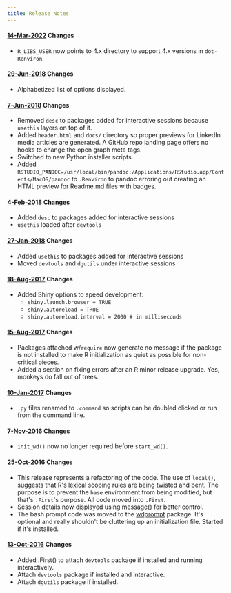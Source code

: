 ```yaml
---
title: Release Notes
---
```


#### [14-Mar-2022](https://github.com/dgabbe/rprofile.site/tree/2022-03-14) Changes
* `R_LIBS_USER` now points to 4.x directory to support 4.x versions in `dot-Renviron`.

#### [29-Jun-2018](https://github.com/dgabbe/rprofile.site/tree/2018-06-29) Changes
* Alphabetized list of options displayed.

#### [7-Jun-2018](https://github.com/dgabbe/rprofile.site/tree/2018-06-07) Changes
* Removed `desc` to packages added for interactive sessions because `usethis` layers on top of it.
* Added `header.html` and `docs/` directory so proper previews for LinkedIn media articles are generated. A GitHub repo landing page
offers no hooks to change the open graph meta tags.
* Switched to new Python installer scripts.
* Added `RSTUDIO_PANDOC=/usr/local/bin/pandoc:/Applications/RStudio.app/Contents/MacOS/pandoc` to `.Renviron` 
to pandoc erroring out creating an HTML preview for Readme.md files with badges.


#### [4-Feb-2018](https://github.com/dgabbe/rprofile.site/tree/2018-02-04) Changes
* Added `desc` to packages added for interactive sessions
* `usethis` loaded after `devtools`

#### [27-Jan-2018](https://github.com/dgabbe/rprofile.site/tree/2018-01-27) Changes
* Added `usethis` to packages added for interactive sessions
* Moved `devtools` and `dgutils` under interactive sessions

#### [18-Aug-2017](https://github.com/dgabbe/rprofile.site/tree/2017-08-18) Changes
* Added Shiny options to speed development:
    + `shiny.launch.browser = TRUE`
    + `shiny.autoreload = TRUE`
    + `shiny.autoreload.interval = 2000 # in milliseconds`

#### [15-Aug-2017](https://github.com/dgabbe/rprofile.site/tree/2017-08-15) Changes
* Packages attached w/`require` now generate no message if the package is not installed
to make R initialization as quiet as possible for non-critical pieces. 
* Added a section on fixing errors after an R minor release upgrade.  Yes, 
monkeys do fall out of trees.

#### [10-Jan-2017](https://github.com/dgabbe/rprofile.site/tree/2017-01-10) Changes
* `.py` files renamed to `.command` so scripts can be doubled clicked or run from the command line.

#### [7-Nov-2016](https://github.com/dgabbe/rprofile.site/tree/2016-11-07) Changes
* `init_wd()` now no longer required before `start_wd()`.

#### [25-Oct-2016](https://github.com/dgabbe/rprofile.site/tree/2016-10-25) Changes
* This release represents a refactoring of the code.  The use of `local()`,
suggests that R's lexical scoping rules are being twisted and bent.  The purpose
is to prevent the `base` environment from being modified, but that's `.First`'s
purpose.  All code moved into `.First`.
* Session details now displayed using message() for better control.
* The bash prompt code was moved to the
[wdprompt](https://github.com/dgabbe/wdprompt/) package.  It's optional and
really shouldn't be cluttering up an initialization file.  Started if it's
installed.

#### [13-Oct-2016](https://github.com/dgabbe/rprofile.site/tree/2016-10-13) Changes
* Added .First() to attach `devtools` package if installed and running interactively.
* Attach `devtools` package if installed and interactive.
* Attach `dgutils` package if installed.
